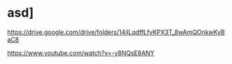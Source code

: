 # asd]


https://drive.google.com/drive/folders/14iILqdffLfvKPX3T_8wAmQOnkwKyBaC8


https://www.youtube.com/watch?v=-y8NQsE8ANY
